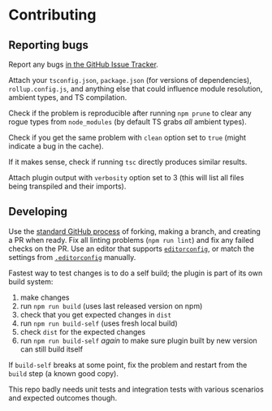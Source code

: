 # Contributing

## Reporting bugs

Report any bugs [in the GitHub Issue Tracker](https://github.com/ezolenko/rollup-plugin-typescript2/issues).

Attach your `tsconfig.json`, `package.json` (for versions of dependencies), `rollup.config.js`, and anything else that could influence module resolution, ambient types, and TS compilation.

Check if the problem is reproducible after running `npm prune` to clear any rogue types from `node_modules` (by default TS grabs _all_ ambient types).

Check if you get the same problem with `clean` option set to `true` (might indicate a bug in the cache).

If it makes sense, check if running `tsc` directly produces similar results.

Attach plugin output with `verbosity` option set to 3 (this will list all files being transpiled and their imports).

## Developing

Use the [standard GitHub process](https://docs.github.com/en/pull-requests/collaborating-with-pull-requests/getting-started/about-collaborative-development-models#fork-and-pull-model) of forking, making a branch, and creating a PR when ready. Fix all linting problems (`npm run lint`) and fix any failed checks on the PR. Use an editor that supports [`editorconfig`](https://editorconfig.org/), or match the settings from [`.editorconfig`](./.editorconfig) manually.

Fastest way to test changes is to do a self build; the plugin is part of its own build system:

1. make changes
1. run `npm run build` (uses last released version on npm)
1. check that you get expected changes in `dist`
1. run `npm run build-self` (uses fresh local build)
1. check `dist` for the expected changes
1. run `npm run build-self` _again_ to make sure plugin built by new version can still build itself

If `build-self` breaks at some point, fix the problem and restart from the `build` step (a known good copy).

This repo badly needs unit tests and integration tests with various scenarios and expected outcomes though.
